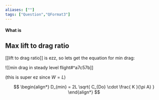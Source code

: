 ```yaml
---
aliases: [""]
tags: ["Question","QFormat3"]
---
```


#### What is
## Max lift to drag ratio
[[lift to drag ratio]] is ezz, so lets get the equation for min drag:

![[min drag in steady level flight#^a7c57b]]

(this is super ez since $W=L$)

$$ \begin{align*}
D_{min} = 2L \sqrt{  C_{Do} \cdot \frac{ K  }{\pi A}  }
\end{align*} $$ 
